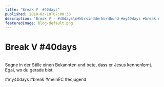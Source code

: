 ```yaml
---
title: "Break V  #40days"
published: 2018-03-18T07:00:33
description: "Break V - #40days\n#WirsindderNordbund #my40days #break #meinEC #ecjugend"
featuredImage: blog-default.png
---
```


# Break V  #40days

<img loading="lazy" src="old/40DAYS_03-18_WITH-break5.jpg" alt>

Segne in der Stille einen Bekannten und bete, dass er Jesus kennenlernt. Egal, wo du gerade bist.

#my40days #break #meinEC #ecjugend